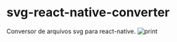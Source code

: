 # svg-react-native-converter
 Conversor de arquivos svg para react-native.
 ![print](https://user-images.githubusercontent.com/43748428/131182977-56df6f72-1f13-40ca-9968-583ccfb3626d.png)

